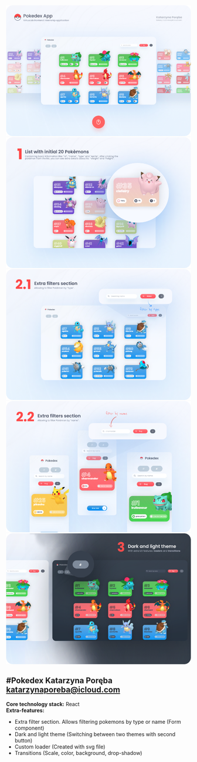 ![alt text](./views/1.png)  
![alt text](./views/2.png)  
![alt text](./views/3.png)  
![alt text](./views/4.png)  
![alt text](./views/5.png)   

#Pokedex
**Katarzyna Poręba**   
katarzynaporeba@icloud.com 
---
**Core technology stack:** React  
**Extra-features:**
- Extra filter section. Allows filtering pokemons by type or name (Form component) 
- Dark and light theme (Switching between two themes with second button)
- Custom loader (Created with svg file)
- Transitions (Scale, color, background, drop-shadow)







